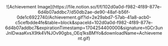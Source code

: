<div style="text-align: center;">  
![Achievement Image](https://file.notion.so/f/f/102d0a0d-f982-4f89-877e-6d4b07addbc7/d50db2ae-de90-48af-b56f-0de1c6922740/Achievement.gif?id=2e29abd7-57ab-41a8-acb0-c5cefbdde4fe&table=block&spaceId=102d0a0d-f982-4f89-877e-6d4b07addbc7&expirationTimestamp=1704254400000&signature=tGCr3unJnIDwaaKvsX9tk4VNJOv90gbs_OEq1ksBMYo&downloadName=Achievement.gif)
</div>
